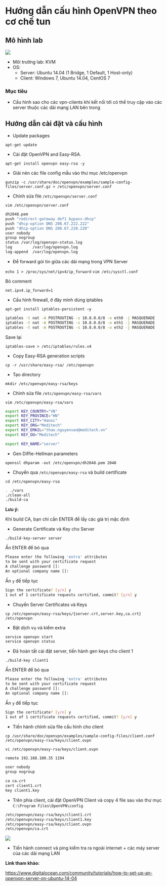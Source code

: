 # Hướng dẫn cấu hình OpenVPN theo cơ chế tun

## Mô hình lab

<img src="https://i.imgur.com/NiiP9bs.png">

- Môi trường lab: KVM
- OS:
  - Server: Ubuntu 14.04 (1 Bridge, 1 Default, 1 Host-only)
  - Client: Windows 7, Ubuntu 14.04, CentOS 7

### Mục tiêu

- Cấu hình sao cho các vpn-clients khi kết nối tới có thể truy cập vào các server thuộc các dải mạng LAN bên trong

## Hướng dẫn cài đặt và cấu hình

- Update packages

`apt-get update`

- Cài đặt OpenVPN and Easy-RSA.

`apt-get install openvpn easy-rsa -y`

- Giải nén các file config mẫu vào thư mục /etc/openvpn

`gunzip -c /usr/share/doc/openvpn/examples/sample-config-files/server.conf.gz > /etc/openvpn/server.conf`

- Chỉnh sửa file `/etc/openvpn/server.conf`

`vim /etc/openvpn/server.conf`

``` sh
dh2048.pem
push "redirect-gateway def1 bypass-dhcp"
push "dhcp-option DNS 208.67.222.222"
push "dhcp-option DNS 208.67.220.220"
user nobody
group nogroup
status /var/log/openvpn-status.log
log         /var/log/openvpn.log
log-append  /var/log/openvpn.log
```

- Để forward gói tin giữa các dải mạng trong VPN Server

`echo 1 > /proc/sys/net/ipv4/ip_forward`
`vim /etc/sysctl.conf`

Bỏ comment

`net.ipv4.ip_forward=1`

- Cấu hình firewall, ở đây mình dùng iptables

`apt-get install iptables-persistent –y`

``` sh
iptables -t nat -A POSTROUTING -s 10.8.0.0/8 -o eth0 -j MASQUERADE
iptables -t nat -A POSTROUTING -s 10.8.0.0/8 -o eth1 -j MASQUERADE
iptables -t nat -A POSTROUTING -s 10.8.0.0/8 -o eth2 -j MASQUERADE
```

Save lại

`iptables-save > /etc/iptables/rules.v4`

- Copy Easy-RSA generation scripts

`cp -r /usr/share/easy-rsa/ /etc/openvpn`

- Tạo directory

`mkdir /etc/openvpn/easy-rsa/keys`

- Chỉnh sửa file `/etc/openvpn/easy-rsa/vars`

`vim /etc/openvpn/easy-rsa/vars`

``` sh
export KEY_COUNTRY="VN"
export KEY_PROVINCE="HN"
export KEY_CITY="Hanoi"
export KEY_ORG="Meditech"
export KEY_EMAIL="thao.nguyenvan@meditech.vn"
export KEY_OU="Meditech"

export KEY_NAME="server"
```

- Gen Diffie-Hellman parameters

`openssl dhparam -out /etc/openvpn/dh2048.pem 2048`

- Chuyển qua `/etc/openvpn/easy-rsa` và build certificate

`cd /etc/openvpn/easy-rsa`

``` sh
. ./vars
./clean-all
./build-ca
```

**Lưu ý:**

Khi build CA, bạn chỉ cần ENTER để lấy các giá trị mặc định

- Generate Certificate và Key cho Server

`./build-key-server server`

Ấn ENTER để bỏ qua

``` sh
Please enter the following 'extra' attributes
to be sent with your certificate request
A challenge password []:
An optional company name []:
```
Ấn `y` để tiếp tục

``` sh
Sign the certificate? [y/n] y
1 out of 1 certificate requests certified, commit? [y/n] y
```

- Chuyển Server Certificates và Keys

`cp /etc/openvpn/easy-rsa/keys/{server.crt,server.key,ca.crt} /etc/openvpn`

- Bật dịch vụ và kiểm extra

``` sh
service openvpn start
service openvpn status
```

- Đã hoàn tất cài đặt server, tiến hành gen keys cho client 1

`./build-key client1`

Ấn ENTER để bỏ qua

``` sh
Please enter the following 'extra' attributes
to be sent with your certificate request
A challenge password []:
An optional company name []:
```
Ấn `y` để tiếp tục

``` sh
Sign the certificate? [y/n] y
1 out of 1 certificate requests certified, commit? [y/n] y
```

- Tiến hành chỉnh sửa file cấu hình cho client

`cp /usr/share/doc/openvpn/examples/sample-config-files/client.conf /etc/openvpn/easy-rsa/keys/client.ovpn`

`vi /etc/openvpn/easy-rsa/keys/client.ovpn`

```sh
remote 192.168.100.35 1194

user nobody
group nogroup

ca ca.crt
cert client1.crt
key client1.key
```

- Trên phía client, cài đặt OpenVPN Client và copy 4 file sau vào thư mục `C:\Program Files\OpenVPN\config`

``` sh
/etc/openvpn/easy-rsa/keys/client1.crt
/etc/openvpn/easy-rsa/keys/client1.key
/etc/openvpn/easy-rsa/keys/client.ovpn
/etc/openvpn/ca.crt
```

<img src="https://i.imgur.com/TLs6zyr.png">

- Tiến hành connect và ping kiểm tra ra ngoài internet + các máy server của các dải mạng LAN


**Link tham khảo:**

https://www.digitalocean.com/community/tutorials/how-to-set-up-an-openvpn-server-on-ubuntu-14-04
